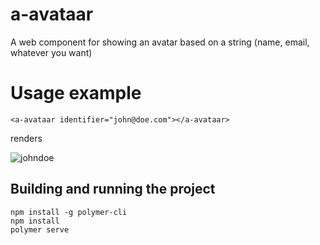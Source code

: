 # a-avataar

A web component for showing an avatar based on a string (name, email,
whatever you want)

# Usage example

```
<a-avataar identifier="john@doe.com"></a-avataar>
```
renders

![johndoe](https://user-images.githubusercontent.com/260340/64098725-463dd780-cd70-11e9-8bd0-fa27e74f8ac3.png)


## Building and running the project

```
npm install -g polymer-cli
npm install
polymer serve
```

